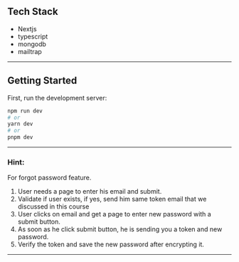 ## Tech Stack
- Nextjs
- typescript
- mongodb
- mailtrap

---

## Getting Started

First, run the development server:

```bash
npm run dev
# or
yarn dev
# or
pnpm dev
```


---
### Hint:
For forgot password feature.
1. User needs a page to enter his email and submit.
2. Validate if user exists, if yes, send him same token email that we discussed in this course
3. User clicks on email and get a page to enter new password with a submit button.
4. As soon as he click submit button, he is sending you a token and new password.
5. Verify the token and save the new password after encrypting it.

---
